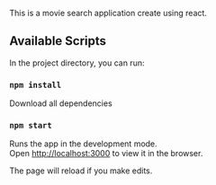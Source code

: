 This is a movie search application create using react.

## Available Scripts

In the project directory, you can run:

### `npm install`
Download all dependencies

### `npm start`

Runs the app in the development mode.<br />
Open [http://localhost:3000](http://localhost:3000) to view it in the browser.

The page will reload if you make edits.<br />

